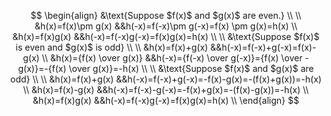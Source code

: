 
$$
\begin{align}
&\text{Suppose $f(x)$ and $g(x)$ are even.} \\ \\
&h(x)=f(x)\pm g(x) &&h(-x)=f(-x)\pm g(-x)=f(x) \pm g(x)=h(x) \\
&h(x)=f(x)g(x) &&h(-x)=f(-x)g(-x)=f(x)g(x)=h(x) \\ \\
&\text{Suppose $f(x)$ is even and $g(x)$ is odd} \\ \\
&h(x)=f(x)+g(x) &&h(-x)=f(-x)+g(-x)=f(x)-g(x) \\
&h(x)={f(x) \over g(x)} &&h(-x)={f(-x) \over g(-x)}={f(x) \over -g(x)}=-{f(x) \over g(x)}=-h(x) \\ \\
&\text{Suppose $f(x)$ and $g(x)$ are odd} \\ \\
&h(x)=f(x)+g(x) &&h(-x)=f(-x)+g(-x)=-f(x)-g(x)=-(f(x)+g(x))=-h(x) \\
&h(x)=f(x)-g(x) &&h(-x)=f(-x)-g(-x)=-f(x)+g(x)=-(f(x)-g(x))=-h(x) \\
&h(x)=f(x)g(x) &&h(-x)=f(-x)g(-x)=f(x)g(x)=h(x) \\
\end{align}
$$
